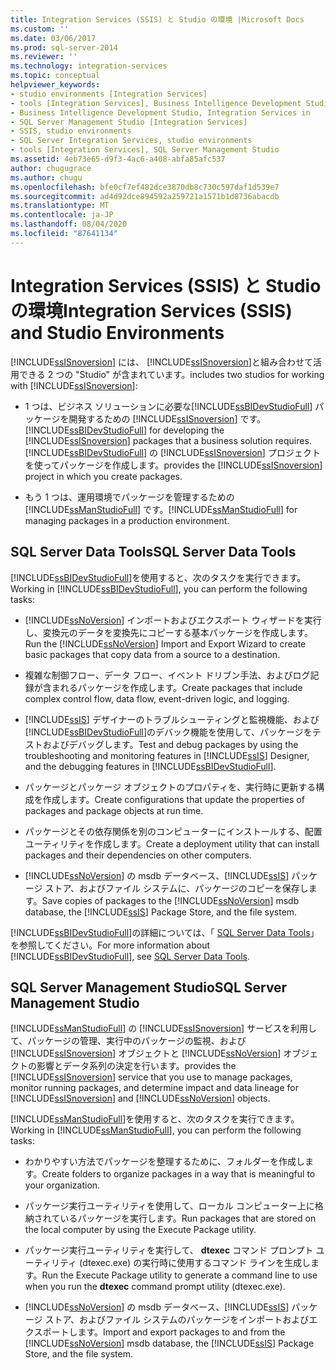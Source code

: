 ```yaml
---
title: Integration Services (SSIS) と Studio の環境 |Microsoft Docs
ms.custom: ''
ms.date: 03/06/2017
ms.prod: sql-server-2014
ms.reviewer: ''
ms.technology: integration-services
ms.topic: conceptual
helpviewer_keywords:
- studio environments [Integration Services]
- tools [Integration Services], Business Intelligence Development Studio
- Business Intelligence Development Studio, Integration Services in
- SQL Server Management Studio [Integration Services]
- SSIS, studio environments
- SQL Server Integration Services, studio environments
- tools [Integration Services], SQL Server Management Studio
ms.assetid: 4eb73e65-d9f3-4ac6-a408-abfa85afc537
author: chugugrace
ms.author: chugu
ms.openlocfilehash: bfe0cf7ef482dce3870db8c730c597daf1d539e7
ms.sourcegitcommit: ad4d92dce894592a259721a1571b1d8736abacdb
ms.translationtype: MT
ms.contentlocale: ja-JP
ms.lasthandoff: 08/04/2020
ms.locfileid: "87641134"
---
```

# <a name="integration-services-ssis-and-studio-environments"></a><span data-ttu-id="a98b5-102">Integration Services (SSIS) と Studio の環境</span><span class="sxs-lookup"><span data-stu-id="a98b5-102">Integration Services (SSIS) and Studio Environments</span></span>
  [!INCLUDE[ssISnoversion](../includes/ssisnoversion-md.md)] <span data-ttu-id="a98b5-103">には、 [!INCLUDE[ssISnoversion](../includes/ssisnoversion-md.md)]と組み合わせて活用できる 2 つの "Studio" が含まれています。</span><span class="sxs-lookup"><span data-stu-id="a98b5-103">includes two studios for working with [!INCLUDE[ssISnoversion](../includes/ssisnoversion-md.md)]:</span></span>  
  
-   <span data-ttu-id="a98b5-104">1 つは、ビジネス ソリューションに必要な[!INCLUDE[ssBIDevStudioFull](../includes/ssbidevstudiofull-md.md)] パッケージを開発するための [!INCLUDE[ssISnoversion](../includes/ssisnoversion-md.md)] です。</span><span class="sxs-lookup"><span data-stu-id="a98b5-104">[!INCLUDE[ssBIDevStudioFull](../includes/ssbidevstudiofull-md.md)] for developing the [!INCLUDE[ssISnoversion](../includes/ssisnoversion-md.md)] packages that a business solution requires.</span></span> [!INCLUDE[ssBIDevStudioFull](../includes/ssbidevstudiofull-md.md)] <span data-ttu-id="a98b5-105">の [!INCLUDE[ssISnoversion](../includes/ssisnoversion-md.md)] プロジェクトを使ってパッケージを作成します。</span><span class="sxs-lookup"><span data-stu-id="a98b5-105">provides the [!INCLUDE[ssISnoversion](../includes/ssisnoversion-md.md)] project in which you create packages.</span></span>  
  
-   <span data-ttu-id="a98b5-106">もう 1 つは、運用環境でパッケージを管理するための[!INCLUDE[ssManStudioFull](../includes/ssmanstudiofull-md.md)] です。</span><span class="sxs-lookup"><span data-stu-id="a98b5-106">[!INCLUDE[ssManStudioFull](../includes/ssmanstudiofull-md.md)] for managing packages in a production environment.</span></span>  
  
## <a name="sql-server-data-tools"></a><span data-ttu-id="a98b5-107">SQL Server Data Tools</span><span class="sxs-lookup"><span data-stu-id="a98b5-107">SQL Server Data Tools</span></span>  
 <span data-ttu-id="a98b5-108">[!INCLUDE[ssBIDevStudioFull](../includes/ssbidevstudiofull-md.md)]を使用すると、次のタスクを実行できます。</span><span class="sxs-lookup"><span data-stu-id="a98b5-108">Working in [!INCLUDE[ssBIDevStudioFull](../includes/ssbidevstudiofull-md.md)], you can perform the following tasks:</span></span>  
  
-   <span data-ttu-id="a98b5-109">[!INCLUDE[ssNoVersion](../includes/ssnoversion-md.md)] インポートおよびエクスポート ウィザードを実行し、変換元のデータを変換先にコピーする基本パッケージを作成します。</span><span class="sxs-lookup"><span data-stu-id="a98b5-109">Run the [!INCLUDE[ssNoVersion](../includes/ssnoversion-md.md)] Import and Export Wizard to create basic packages that copy data from a source to a destination.</span></span>  
  
-   <span data-ttu-id="a98b5-110">複雑な制御フロー、データ フロー、イベント ドリブン手法、およびログ記録が含まれるパッケージを作成します。</span><span class="sxs-lookup"><span data-stu-id="a98b5-110">Create packages that include complex control flow, data flow, event-driven logic, and logging.</span></span>  
  
-   <span data-ttu-id="a98b5-111">[!INCLUDE[ssIS](../includes/ssis-md.md)] デザイナーのトラブルシューティングと監視機能、および [!INCLUDE[ssBIDevStudioFull](../includes/ssbidevstudiofull-md.md)]のデバック機能を使用して、パッケージをテストおよびデバッグします。</span><span class="sxs-lookup"><span data-stu-id="a98b5-111">Test and debug packages by using the troubleshooting and monitoring features in [!INCLUDE[ssIS](../includes/ssis-md.md)] Designer, and the debugging features in [!INCLUDE[ssBIDevStudioFull](../includes/ssbidevstudiofull-md.md)].</span></span>  
  
-   <span data-ttu-id="a98b5-112">パッケージとパッケージ オブジェクトのプロパティを、実行時に更新する構成を作成します。</span><span class="sxs-lookup"><span data-stu-id="a98b5-112">Create configurations that update the properties of packages and package objects at run time.</span></span>  
  
-   <span data-ttu-id="a98b5-113">パッケージとその依存関係を別のコンピューターにインストールする、配置ユーティリティを作成します。</span><span class="sxs-lookup"><span data-stu-id="a98b5-113">Create a deployment utility that can install packages and their dependencies on other computers.</span></span>  
  
-   <span data-ttu-id="a98b5-114">[!INCLUDE[ssNoVersion](../includes/ssnoversion-md.md)] の msdb データベース、[!INCLUDE[ssIS](../includes/ssis-md.md)] パッケージ ストア、およびファイル システムに、パッケージのコピーを保存します。</span><span class="sxs-lookup"><span data-stu-id="a98b5-114">Save copies of packages to the [!INCLUDE[ssNoVersion](../includes/ssnoversion-md.md)] msdb database, the [!INCLUDE[ssIS](../includes/ssis-md.md)] Package Store, and the file system.</span></span>  
  
 <span data-ttu-id="a98b5-115">[!INCLUDE[ssBIDevStudioFull](../includes/ssbidevstudiofull-md.md)]の詳細については、「 [SQL Server Data Tools](https://msdn.microsoft.com/library/hh272686.aspx)」を参照してください。</span><span class="sxs-lookup"><span data-stu-id="a98b5-115">For more information about [!INCLUDE[ssBIDevStudioFull](../includes/ssbidevstudiofull-md.md)], see [SQL Server Data Tools](https://msdn.microsoft.com/library/hh272686.aspx).</span></span>  
  
## <a name="sql-server-management-studio"></a><span data-ttu-id="a98b5-116">SQL Server Management Studio</span><span class="sxs-lookup"><span data-stu-id="a98b5-116">SQL Server Management Studio</span></span>  
 [!INCLUDE[ssManStudioFull](../includes/ssmanstudiofull-md.md)] <span data-ttu-id="a98b5-117">の [!INCLUDE[ssISnoversion](../includes/ssisnoversion-md.md)] サービスを利用して、パッケージの管理、実行中のパッケージの監視、および [!INCLUDE[ssISnoversion](../includes/ssisnoversion-md.md)] オブジェクトと [!INCLUDE[ssNoVersion](../includes/ssnoversion-md.md)] オブジェクトの影響とデータ系列の決定を行います。</span><span class="sxs-lookup"><span data-stu-id="a98b5-117">provides the [!INCLUDE[ssISnoversion](../includes/ssisnoversion-md.md)] service that you use to manage packages, monitor running packages, and determine impact and data lineage for [!INCLUDE[ssISnoversion](../includes/ssisnoversion-md.md)] and [!INCLUDE[ssNoVersion](../includes/ssnoversion-md.md)] objects.</span></span>  
  
 <span data-ttu-id="a98b5-118">[!INCLUDE[ssManStudioFull](../includes/ssmanstudiofull-md.md)]を使用すると、次のタスクを実行できます。</span><span class="sxs-lookup"><span data-stu-id="a98b5-118">Working in [!INCLUDE[ssManStudioFull](../includes/ssmanstudiofull-md.md)], you can perform the following tasks:</span></span>  
  
-   <span data-ttu-id="a98b5-119">わかりやすい方法でパッケージを整理するために、フォルダーを作成します。</span><span class="sxs-lookup"><span data-stu-id="a98b5-119">Create folders to organize packages in a way that is meaningful to your organization.</span></span>  
  
-   <span data-ttu-id="a98b5-120">パッケージ実行ユーティリティを使用して、ローカル コンピューター上に格納されているパッケージを実行します。</span><span class="sxs-lookup"><span data-stu-id="a98b5-120">Run packages that are stored on the local computer by using the Execute Package utility.</span></span>  
  
-   <span data-ttu-id="a98b5-121">パッケージ実行ユーティリティを実行して、 **dtexec** コマンド プロンプト ユーティリティ (dtexec.exe) の実行時に使用するコマンド ラインを生成します。</span><span class="sxs-lookup"><span data-stu-id="a98b5-121">Run the Execute Package utility to generate a command line to use when you run the **dtexec** command prompt utility (dtexec.exe).</span></span>  
  
-   <span data-ttu-id="a98b5-122">[!INCLUDE[ssNoVersion](../includes/ssnoversion-md.md)] の msdb データベース、[!INCLUDE[ssIS](../includes/ssis-md.md)] パッケージ ストア、およびファイル システムのパッケージをインポートおよびエクスポートします。</span><span class="sxs-lookup"><span data-stu-id="a98b5-122">Import and export packages to and from the [!INCLUDE[ssNoVersion](../includes/ssnoversion-md.md)] msdb database, the [!INCLUDE[ssIS](../includes/ssis-md.md)] Package Store, and the file system.</span></span>  
  
